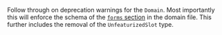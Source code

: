Follow through on deprecation warnings for the `Domain`. Most importantly this will
enforce the schema of the [`forms` section](forms.mdx) in the domain file.
This further includes the removal of the `UnfeaturizedSlot` type.
